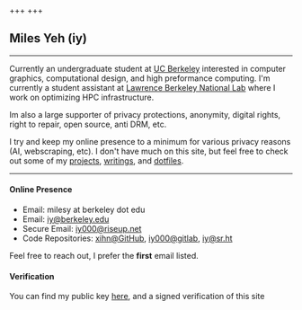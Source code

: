 +++
+++

## Miles Yeh (iy)

---

Currently an undergraduate student at [UC Berkeley](https://eecs.berkeley.edu/cs/) interested in computer graphics, computational design, and high preformance computing. I'm currently a student assistant at [Lawrence Berkeley National Lab](https://www.lbl.gov/) where I work on optimizing HPC infrastructure. 


Im also a large supporter of privacy protections, anonymity, digital rights, right to repair, open source, anti DRM, etc.


I try and keep my online presence to a minimum for various privacy reasons (AI, webscraping, etc). I don't have much on this site, but feel free to check out some of my [projects](/projects/), [writings](/writings/), and [dotfiles](https://github.com/xihn). 

---
<!-- 

> *"Useless blockquote"* 




Discover additional content:

- With Subitems
  - With Subsubitems
  - [Example Page](./about)
- this list is just the content of `content/_index.md`, the tests are shamelessly stolen from [no style, please!](https://www.getzola.org/themes/no-style-please/)

--->

#### Online Presence
- Email: milesy at berkeley dot edu
- Email: [iy@berkeley.edu](mailto:iy@berkeley.edu)
- Secure Email: [iy000@riseup.net](mailto:iy000@riseup.net)
- Code Repositories: [xihn@GitHub](https://github.com/xihn), [iy000@gitlab](https://gitlab.com/iy000), [iy@sr.ht](https://meta.sr.ht/profile)

Feel free to reach out, I prefer the **first** email listed.


#### Verification

You can find my public key [here](/https://raw.githubusercontent.com/xihn/keys/refs/heads/main/publickey.asc/), and a signed verification of this site 